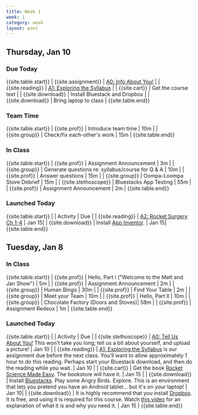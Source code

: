 ```yaml
---
title: Week 1 
week: 1
category: week
layout: post
---
```


## Thursday, Jan 10

### Due Today

{{site.table.start}}
| {{site.assignment}} | [A0: Info About You!]({{site.base}}/todo/a0/) |
| {{site.reading}} | [A1: Exploring the Syllabus]({{site.base}}/todo/a1/) |
| {{site.cart}} | Get the course text | 
| {{site.download}} | Install Bluestack and Dropbox | 
| {{site.download}} | Bring laptop to class |
{{site.table.end}}

### Team Time

{{site.table.start}}
| {{site.prof}} | Introduce team time | 10m |
| {{site.group}} | Check/fix each-other's work | 15m |
{{site.table.end}}

### In Class

{{site.table.start}}
| {{site.prof}} | Assignment Announcement | 3m |
| {{site.group}} | Generate questions re: syllabus/course for Q & A | 10m |
| {{site.prof}} | Answer questions | 15m |
| {{site.group}} | Oompa-Loompa Stove Debrief | 15m |
| {{site.stethoscope}} | Bluestacks App Testing | 55m |
| {{site.prof}} | Assignment Announcement | 2m |
{{site.table.end}}

### Launched Today

{{site.table.start}}
| | Activity | Due | 
| {{site.reading}} | [A2: Rocket Surgery Ch 1-4]({{site.base}}/todo/a2/) | Jan 15|
| {{site.download}} | Install [App Inventor]({{site.base}}/infra/setup-app-inventor/). | Jan 15|
{{site.table.end}}


<!-- # # # # # # # # # # # # # # # # # # # # # # # # # # # -->

## Tuesday, Jan 8

### In Class

{{site.table.start}}
| {{site.prof}} | Hello, Part I ("Welcome to the Matt and Jan Show") | 5m |
| {{site.prof}} | Assignment Announcement | 2m |
| {{site.group}} | Human Bingo | 30m |
| {{site.prof}} | Find Your Table | 2m |
| {{site.group}} | Meet your Team | 10m |
| {{site.prof}} | Hello, Part II | 10m |
| {{site.group}} | Chocolate Factory (Doors and Stoves)| 58m |
| {{site.prof}} | Assignment Redeux | 1m |
{{site.table.end}}

### Launched Today

{{site.table.start}}
| | Activity | Due | 
| {{site.stethoscope}} | [A0: Tell Us About You!]({{site.base}}/todo/a0/) This won't take you long; tell us a bit about yourself, and upload a picture! | Jan 10 |
| {{site.reading}} | [A1: Exploring the Syllabus]({{site.base}}/todo/a1/) is our assignment due before the next class. You'll want to allow approximately 1 hour to do this reading. Perhaps start your Bluestack download, and then do the reading while you wait. | Jan 10 |
| {{site.cart}} | Get the book [Rocket Science Made Easy](http://www.amazon.com/Rocket-Surgery-Made-Easy-Yourself/dp/0321657292). The bookstore will have it. | Jan 15 |
| {{site.download}} | Install [Bluestacks](http://bluestacks.com/). Play some Angry Birds. Explore. This is an environment that lets you pretend you have an Android tablet... but it's on your laptop! | Jan 10|
| {{site.download}} | It is highly recommend that you install [Dropbox](http://db.tt/zgUQOl6A). It is free, and using it is required for this course. Watch [this video](http://www.youtube.com/watch?v=52xllJksWg4) for an explanation of what it is and why you need it. | Jan 15 |
{{site.table.end}}

<!-- # # # # # # # # # # # # # # # # # # # # # # # # # # # -->



